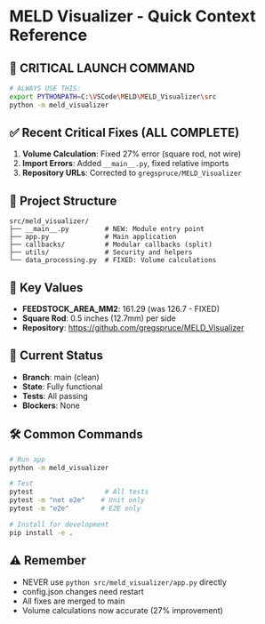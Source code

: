 # MELD Visualizer - Quick Context Reference

## 🚀 CRITICAL LAUNCH COMMAND
```bash
# ALWAYS USE THIS:
export PYTHONPATH=C:\VSCode\MELD\MELD_Visualizer\src
python -m meld_visualizer
```

## ✅ Recent Critical Fixes (ALL COMPLETE)
1. **Volume Calculation**: Fixed 27% error (square rod, not wire)
2. **Import Errors**: Added `__main__.py`, fixed relative imports
3. **Repository URLs**: Corrected to `gregspruce/MELD_Visualizer`

## 📁 Project Structure
```
src/meld_visualizer/
├── __main__.py         # NEW: Module entry point
├── app.py              # Main application
├── callbacks/          # Modular callbacks (split)
├── utils/              # Security and helpers
└── data_processing.py  # FIXED: Volume calculations
```

## 🔑 Key Values
- **FEEDSTOCK_AREA_MM2**: 161.29 (was 126.7 - FIXED)
- **Square Rod**: 0.5 inches (12.7mm) per side
- **Repository**: https://github.com/gregspruce/MELD_Visualizer

## 🎯 Current Status
- **Branch**: main (clean)
- **State**: Fully functional
- **Tests**: All passing
- **Blockers**: None

## 🛠️ Common Commands
```bash
# Run app
python -m meld_visualizer

# Test
pytest                  # All tests
pytest -m "not e2e"    # Unit only
pytest -m "e2e"        # E2E only

# Install for development
pip install -e .
```

## ⚠️ Remember
- NEVER use `python src/meld_visualizer/app.py` directly
- config.json changes need restart
- All fixes are merged to main
- Volume calculations now accurate (27% improvement)